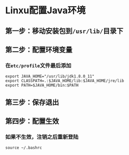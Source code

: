 # Linxu配置Java环境
## 第一步：移动安装包到`/usr/lib/`目录下
## 第二步：配置环境变量
### 在`etc/profile`文件最后添加
```
export JAVA_HOME="/usr/lib/jdk1.8.0_11"
export CLASSPATH=.:$JAVA_HOME/lib:$JAVA_HOME/jre/lib
export PATH=$JAVA_HOME/bin:$PATH
```
## 第三步：保存退出
## 第四步：配置生效
### 如果不生效，注销之后重新登陆
```
source ~/.bashrc
```